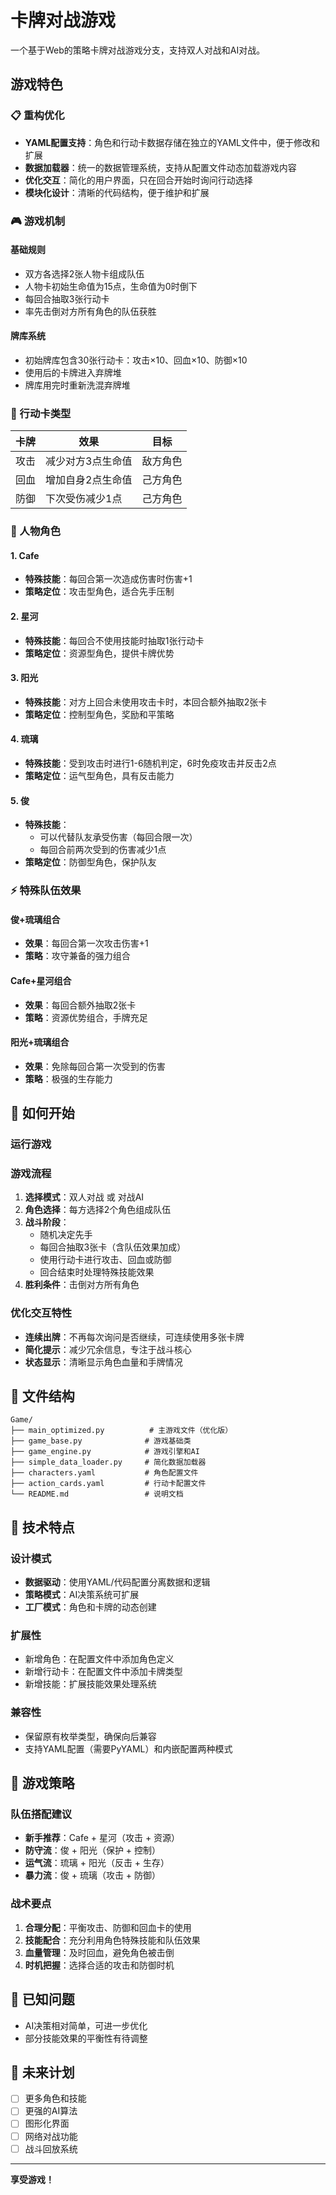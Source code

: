 # 卡牌对战游戏

一个基于Web的策略卡牌对战游戏分支，支持双人对战和AI对战。

## 游戏特色

### 📋 重构优化
- **YAML配置支持**：角色和行动卡数据存储在独立的YAML文件中，便于修改和扩展
- **数据加载器**：统一的数据管理系统，支持从配置文件动态加载游戏内容
- **优化交互**：简化的用户界面，只在回合开始时询问行动选择
- **模块化设计**：清晰的代码结构，便于维护和扩展

### 🎮 游戏机制

#### 基础规则
- 双方各选择2张人物卡组成队伍
- 人物卡初始生命值为15点，生命值为0时倒下
- 每回合抽取3张行动卡
- 率先击倒对方所有角色的队伍获胜

#### 牌库系统
- 初始牌库包含30张行动卡：攻击×10、回血×10、防御×10
- 使用后的卡牌进入弃牌堆
- 牌库用完时重新洗混弃牌堆

### 🎯 行动卡类型

| 卡牌 | 效果 | 目标 |
|------|------|------|
| 攻击 | 减少对方3点生命值 | 敌方角色 |
| 回血 | 增加自身2点生命值 | 己方角色 |
| 防御 | 下次受伤减少1点 | 己方角色 |

### 👤 人物角色

#### 1. Cafe
- **特殊技能**：每回合第一次造成伤害时伤害+1
- **策略定位**：攻击型角色，适合先手压制

#### 2. 星河
- **特殊技能**：每回合不使用技能时抽取1张行动卡
- **策略定位**：资源型角色，提供卡牌优势

#### 3. 阳光
- **特殊技能**：对方上回合未使用攻击卡时，本回合额外抽取2张卡
- **策略定位**：控制型角色，奖励和平策略

#### 4. 琉璃
- **特殊技能**：受到攻击时进行1-6随机判定，6时免疫攻击并反击2点
- **策略定位**：运气型角色，具有反击能力

#### 5. 俊
- **特殊技能**：
  - 可以代替队友承受伤害（每回合限一次）
  - 每回合前两次受到的伤害减少1点
- **策略定位**：防御型角色，保护队友

### ⚡ 特殊队伍效果

#### 俊+琉璃组合
- **效果**：每回合第一次攻击伤害+1
- **策略**：攻守兼备的强力组合

#### Cafe+星河组合
- **效果**：每回合额外抽取2张卡
- **策略**：资源优势组合，手牌充足

#### 阳光+琉璃组合
- **效果**：免除每回合第一次受到的伤害
- **策略**：极强的生存能力

## 🚀 如何开始

### 运行游戏


### 游戏流程
1. **选择模式**：双人对战 或 对战AI
2. **角色选择**：每方选择2个角色组成队伍
3. **战斗阶段**：
   - 随机决定先手
   - 每回合抽取3张卡（含队伍效果加成）
   - 使用行动卡进行攻击、回血或防御
   - 回合结束时处理特殊技能效果
4. **胜利条件**：击倒对方所有角色

### 优化交互特性
- **连续出牌**：不再每次询问是否继续，可连续使用多张卡牌
- **简化提示**：减少冗余信息，专注于战斗核心
- **状态显示**：清晰显示角色血量和手牌情况

## 📁 文件结构

```
Game/
├── main_optimized.py          # 主游戏文件（优化版）
├── game_base.py              # 游戏基础类
├── game_engine.py            # 游戏引擎和AI
├── simple_data_loader.py     # 简化数据加载器
├── characters.yaml           # 角色配置文件
├── action_cards.yaml         # 行动卡配置文件
└── README.md                 # 说明文档
```

## 🔧 技术特点

### 设计模式
- **数据驱动**：使用YAML/代码配置分离数据和逻辑
- **策略模式**：AI决策系统可扩展
- **工厂模式**：角色和卡牌的动态创建

### 扩展性
- 新增角色：在配置文件中添加角色定义
- 新增行动卡：在配置文件中添加卡牌类型
- 新增技能：扩展技能效果处理系统

### 兼容性
- 保留原有枚举类型，确保向后兼容
- 支持YAML配置（需要PyYAML）和内嵌配置两种模式

## 🎯 游戏策略

### 队伍搭配建议
- **新手推荐**：Cafe + 星河（攻击 + 资源）
- **防守流**：俊 + 阳光（保护 + 控制）
- **运气流**：琉璃 + 阳光（反击 + 生存）
- **暴力流**：俊 + 琉璃（攻击 + 防御）

### 战术要点
1. **合理分配**：平衡攻击、防御和回血卡的使用
2. **技能配合**：充分利用角色特殊技能和队伍效果
3. **血量管理**：及时回血，避免角色被击倒
4. **时机把握**：选择合适的攻击和防御时机

## 🐛 已知问题

- AI决策相对简单，可进一步优化
- 部分技能效果的平衡性有待调整

## 🔮 未来计划

- [ ] 更多角色和技能
- [ ] 更强的AI算法
- [ ] 图形化界面
- [ ] 网络对战功能
- [ ] 战斗回放系统

---

**享受游戏！**